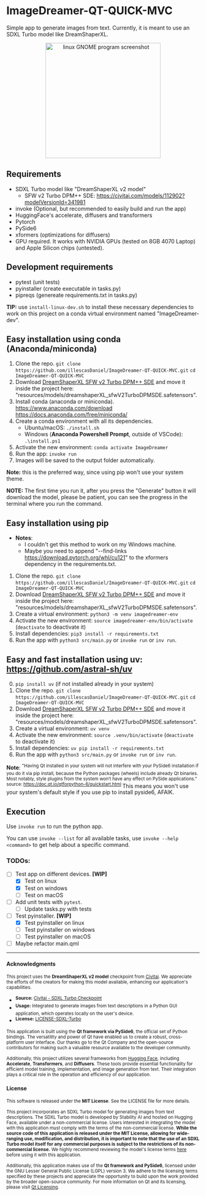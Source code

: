# ImageDreamer-QT-QUICK-MVC
Simple app to generate images from text. Currently, it is meant to use an SDXL Turbo model like DreamShaperXL.

<p align="center">
	<img src="assets/program_gnome.png" alt="linux GNOME program screenshot" width="300" />
</p>

## Requirements
- SDXL Turbo model like "DreamShaperXL v2 model"
	- SFW v2 Turbo DPM++ SDE: https://civitai.com/models/112902?modelVersionId=341981
- invoke (Optional, but recommended to easily build and run the app)
- HuggingFace's accelerate, diffusers and transformers
- Pytorch
- PySide6
- xformers (optimizations for diffusers)
- GPU required. It works with NVIDIA GPUs (tested on 8GB 4070 Laptop) and Apple Silicon chips (untested).

## Development requirements
- pytest (unit tests)
- pyinstaller (create executable in tasks.py)
- pipreqs (genereate requirements.txt in tasks.py)

**TIP:** use `install-linux-dev.sh` to install these necessary dependencies to work on this project on a conda virtual environment named "ImageDreamer-dev".

## Easy installation using conda (Anaconda/miniconda)
1. Clone the repo. `git clone https://github.com/illescasDaniel/ImageDreamer-QT-QUICK-MVC.git`
`cd ImageDreamer-QT-QUICK-MVC`
2. Download [DreamShaperXL SFW v2 Turbo DPM++ SDE](https://civitai.com/models/112902?modelVersionId=341981) and move it inside the project here: "resources/models/dreamshaperXL_sfwV2TurboDPMSDE.safetensors".
3. Install conda (anaconda or miniconda).
https://www.anaconda.com/download
https://docs.anaconda.com/free/miniconda/
4. Create a conda environment with all its dependencies.
	- Ubuntu/macOS: `./install.sh`
	- Windows (**Anaconda Powershell Prompt**, outside of VSCode): `.\install.ps1`
5. Activate the new environment: `conda activate ImageDreamer`
6. Run the app: `invoke run`
7. Images will be saved to the output folder automatically.

**Note:** this is the preferred way, since using pip won't use your system theme.

**NOTE:** The first time you run it, after you press the "Generate" button it will download the model, please be patient, you can see the progress in the terminal where you run the command.

## Easy installation using pip
- **Notes**:
	- I couldn't get this method to work on my Windows machine. 
	- Maybe you need to append "--find-links https://download.pytorch.org/whl/cu121" to the xformers dependency in the requirements.txt.
1. Clone the repo. `git clone https://github.com/illescasDaniel/ImageDreamer-QT-QUICK-MVC.git`
`cd ImageDreamer-QT-QUICK-MVC`
2. Download [DreamShaperXL SFW v2 Turbo DPM++ SDE](https://civitai.com/models/112902?modelVersionId=341981) and move it inside the project here: "resources/models/dreamshaperXL_sfwV2TurboDPMSDE.safetensors".
3. Create a virtual environment: `python3 -m venv imagedreamer-env`
4. Activate the new environment: `source imagedreamer-env/bin/activate` (`deactivate` to deactivate it)
5. Install dependencies: `pip3 install -r requirements.txt`
6. Run the app with `python3 src/main.py` or `invoke run` or `inv run`.

## Easy and fast installation using uv: https://github.com/astral-sh/uv
0. `pip install uv` (if not installed already in your system)
1. Clone the repo. `git clone https://github.com/illescasDaniel/ImageDreamer-QT-QUICK-MVC.git`
`cd ImageDreamer-QT-QUICK-MVC`
2. Download [DreamShaperXL SFW v2 Turbo DPM++ SDE](https://civitai.com/models/112902?modelVersionId=341981) and move it inside the project here: "resources/models/dreamshaperXL_sfwV2TurboDPMSDE.safetensors".
3. Create a virtual environment: `uv venv`
4. Activate the new environment: `source .venv/bin/activate` (`deactivate` to deactivate it)
5. Install dependencies: `uv pip install -r requirements.txt`
6. Run the app with `python3 src/main.py` or `invoke run` or `inv run`.

**Note**: <sup>"Having Qt installed in your system will not interfere with your PySide6 installation if you do it via pip install, because the Python packages (wheels) include already Qt binaries. Most notably, style plugins from the system won’t have any effect on PySide applications." source: https://doc.qt.io/qtforpython-6/quickstart.html </sup> This means you won't use your system's default style if you use pip to install pyside6, AFAIK.


## Execution
Use `invoke run` to run the python app.

You can use `invoke --list` for all available tasks, use `invoke --help <command>` to get help about a specific command.

### TODOs:
- [ ] Test app on different devices. **[WIP]**
	- [x] Test on linux
	- [x] Test on windows
	- [ ] Test on macOS
- [ ] Add unit tests with `pytest`.
	- [ ] Update tasks.py with tests
- [ ] Test pyinstaller. **[WIP]**
	- [x] Test pyinstaller on linux
	- [ ] Test pyinstaller on windows
	- [ ] Test pyinstaller on macOS
- [ ] Maybe refactor main.qml

---

#### Acknowledgments

<sup>This project uses the **DreamShaperXL v2 model** checkpoint from [Civitai](https://civitai.com/models/112902?modelVersionId=341981). We appreciate the efforts of the creators for making this model available, enhancing our application's capabilities.</sup>
- <sup> **Source:** [Civitai - SDXL Turbo Checkpoint](https://civitai.com/models/112902?modelVersionId=341981)</sup>
- <sup>**Usage:** Integrated to generate images from text descriptions in a Python GUI application, which operates locally on the user's device.</sup>
- <sup>**License:** [LICENSE-SDXL-Turbo](https://raw.githubusercontent.com/Stability-AI/generative-models/main/model_licenses/LICENSE-SDXL-Turbo)</sup>

<sup>This application is built using the **Qt framework via PySide6**, the official set of Python bindings. The versatility and power of Qt have enabled us to create a robust, cross-platform user interface. Our thanks go to the Qt Company and the open-source contributors for making such a valuable resource available to the developer community.</sup>

<sup>Additionally, this project utilizes several frameworks from [Hugging Face](https://huggingface.co/), including **Accelerate**, **Transformers**, and **Diffusers**. These tools provide essential functionality for efficient model training, implementation, and image generation from text. Their integration plays a critical role in the operation and efficiency of our application.</sup>

#### License

<sup>This software is released under the **MIT License**. See the LICENSE file for more details.</sup>

<sup>This project incorporates an SDXL Turbo model for generating images from text descriptions. The SDXL Turbo model is developed by Stability AI and hosted on Hugging Face, available under a non-commercial license. Users interested in integrating the model with this application must comply with the terms of the non-commercial license. **While the source code of this application is released under the MIT License, allowing for wide-ranging use, modification, and distribution, it is important to note that the use of an SDXL Turbo model itself for any commercial purposes is subject to the restrictions of its non-commercial license.** We highly recommend reviewing the model's license terms [here](https://huggingface.co/stabilityai/sdxl-turbo) before using it with this application.</sup>

<sup>Additionally, this application makes use of the **Qt framework and PySide6**, licensed under the GNU Lesser General Public License (LGPL) version 3. We adhere to the licensing terms specified by these projects and appreciate the opportunity to build upon the work provided by the broader open-source community. For more information on Qt and its licensing, please visit [Qt Licensing](https://www.qt.io/licensing/).</sup>
